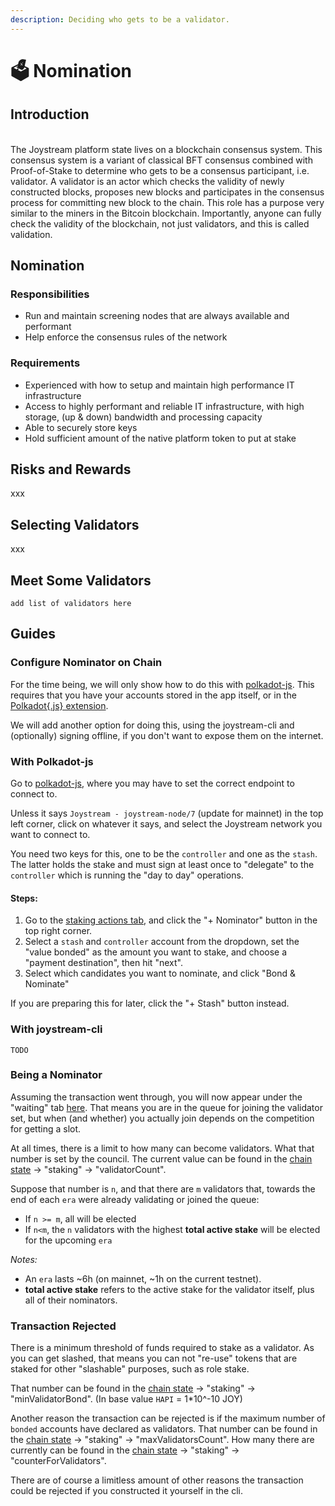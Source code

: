 ```yaml
---
description: Deciding who gets to be a validator.
---
```


# 🗳 Nomination

## Introduction

\
The Joystream platform state lives on a blockchain consensus system. This consensus system is a variant of classical BFT consensus combined with Proof-of-Stake to determine who gets to be a consensus participant, i.e. validator. A validator is an actor which checks the validity of newly constructed blocks, proposes new blocks and participates in the consensus process for committing new block to the chain. This role has a purpose very similar to the miners in the Bitcoin blockchain. Importantly, anyone can fully check the validity of the blockchain, not just validators, and this is called validation.

## Nomination

### Responsibilities

* Run and maintain screening nodes that are always available and performant
* Help enforce the consensus rules of the network

### Requirements

* Experienced with how to setup and maintain high performance IT infrastructure
* Access to highly performant and reliable IT infrastructure, with high storage, (up & down) bandwidth and processing capacity
* Able to securely store keys
* Hold sufficient amount of the native platform token to put at stake

## Risks and Rewards

xxx

## Selecting Validators

xxx

## Meet Some Validators

`add list of validators here`

## Guides

### Configure Nominator on Chain

For the time being, we will only show how to do this with [polkadot-js](https://polkadot.js.org/apps/#/explorer). This requires that you have your accounts stored in the app itself, or in the [Polkadot{.js} extension](https://polkadot.js.org/extension/).

We will add another option for doing this, using the joystream-cli and (optionally) signing offline, if you don't want to expose them on the internet.

### **With Polkadot-js**

Go to [polkadot-js](https://polkadot.js.org/apps/#/explorer), where you may have to set the correct endpoint to connect to.

Unless it says `Joystream - joystream-node/7` (update for mainnet) in the top left corner, click on whatever it says, and select the Joystream network you want to connect to.

You need two keys for this, one to be the `controller` and one as the `stash`. The latter holds the stake and must sign at least once to "delegate" to the `controller` which is running the "day to day" operations.

#### **Steps:**

1. Go to the [staking actions tab](https://polkadot.js.org/apps/#/staking/actions), and click the "+ Nominator" button in the top right corner.
2. Select a `stash` and `controller` account from the dropdown, set the "value bonded" as the amount you want to stake, and choose a "payment destination", then hit "next".
3. Select which candidates you want to nominate, and click "Bond & Nominate"

If you are preparing this for later, click the "+ Stash" button instead.

### **With joystream-cli**

`TODO`

### Being a Nominator

Assuming the transaction went through, you will now appear under the "waiting" tab [here](https://polkadot.js.org/apps/#/staking). That means you are in the queue for joining the validator set, but when (and whether) you actually join depends on the competition for getting a slot.

At all times, there is a limit to how many can become validators. What that number is set by the council. The current value can be found in the [chain state](https://polkadot.js.org/apps/#/chainstate) -> "staking" -> "validatorCount".

Suppose that number is `n`, and that there are `m` validators that, towards the end of each `era` were already validating or joined the queue:

* If `n >= m`, all will be elected
* If `n<m`, the `n` validators with the highest **total active stake** will be elected for the upcoming `era`

_Notes:_

* An `era` lasts \~6h (on mainnet, \~1h on the current testnet).
* **total active stake** refers to the active stake for the validator itself, plus all of their nominators.

### **Transaction Rejected**

There is a minimum threshold of funds required to stake as a validator. As you can get slashed, that means you can not "re-use" tokens that are staked for other "slashable" purposes, such as role stake.

That number can be found in the [chain state](https://polkadot.js.org/apps/#/chainstate) -> "staking" -> "minValidatorBond". (In base value `HAPI` = 1\*10^-10 JOY)

Another reason the transaction can be rejected is if the maximum number of `bonded` accounts have declared as validators. That number can be found in the [chain state](https://polkadot.js.org/apps/#/chainstate) -> "staking" -> "maxValidatorsCount". How many there are currently can be found in the [chain state](https://polkadot.js.org/apps/#/chainstate) -> "staking" -> "counterForValidators".

There are of course a limitless amount of other reasons the transaction could be rejected if you constructed it yourself in the cli.
